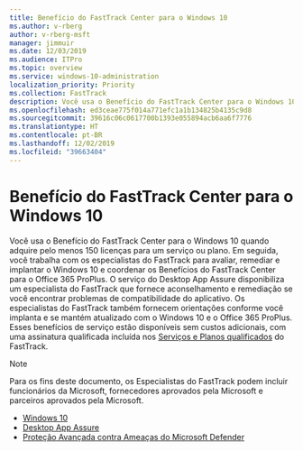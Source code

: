 ```yaml
---
title: Benefício do FastTrack Center para o Windows 10
ms.author: v-rberg
author: v-rberg-msft
manager: jimmuir
ms.date: 12/03/2019
ms.audience: ITPro
ms.topic: overview
ms.service: windows-10-administration
localization_priority: Priority
ms.collection: FastTrack
description: Você usa o Benefício do FastTrack Center para o Windows 10 quando adquire *pelo menos* 150 licenças para um serviço ou plano.
ms.openlocfilehash: ed3ceae775f014a771efc1a1b134825b4135c9d8
ms.sourcegitcommit: 39616c06c0617700b1393e055894acb6aa6f7776
ms.translationtype: HT
ms.contentlocale: pt-BR
ms.lasthandoff: 12/02/2019
ms.locfileid: "39663404"
---
```

# <a name="fasttrack-center-benefit-for-windows-10"></a>Benefício do FastTrack Center para o Windows 10

Você usa o Benefício do FastTrack Center para o Windows 10 quando adquire pelo menos 150 licenças para um serviço ou plano. Em seguida, você trabalha com os especialistas do FastTrack para avaliar, remediar e implantar o Windows 10 e coordenar os Benefícios do FastTrack Center para o Office 365 ProPlus. O serviço do Desktop App Assure disponibiliza um especialista do FastTrack que fornece aconselhamento e remediação se você encontrar problemas de compatibilidade do aplicativo.  Os especialistas do FastTrack também fornecem orientações conforme você implanta e se mantém atualizado com o Windows 10 e o Office 365 ProPlus. Esses benefícios de serviço estão disponíveis sem custos adicionais, com uma assinatura qualificada incluída nos [Serviços e Planos qualificados](M365-eligible-services-and-plans.md) do FastTrack.
  
> [!NOTE]
> Para os fins deste documento, os Especialistas do FastTrack podem incluir funcionários da Microsoft, fornecedores aprovados pela Microsoft e parceiros aprovados pela Microsoft. 
    
- [Windows 10](Win-10-windows-10.md)
- [Desktop App Assure](Win-10-desktop-app-assure.md)
- [Proteção Avançada contra Ameaças do Microsoft Defender](Win-10-microsoft-defender-atp.md)
  

  

 